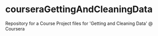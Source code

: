 # courseraGettingAndCleaningData

Repository for a Course Project files for 'Getting and Cleaning Data' @ Coursera

